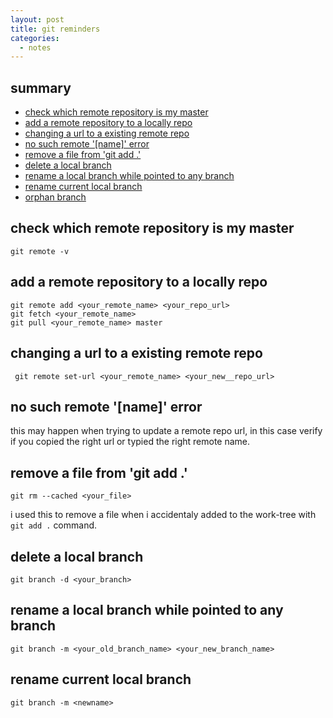 ```yaml
---
layout: post
title: git reminders
categories:
  - notes
---
```


## summary

* [check which remote repository is my master](#check-remote)
* [add a remote repository to a locally repo](#add-remote)
* [changing a url to a existing remote repo](#change-url-remote)
* [no such remote '[name]' error](#no-such-remote)
* [remove a file from 'git add .'](#remove-file-git-add)
* [delete a local branch](#delete-local-branch)
* [rename a local branch while pointed to any branch](#rename-local-branch)
* [rename current local branch](#rename-current-branch)
* [orphan branch](#orphan-branch)


## <a id='check-remote'></a> check which remote repository is my master

```
git remote -v
```
## <a id='add-remote'></a> add a remote repository to a locally repo

```
git remote add <your_remote_name> <your_repo_url> 
git fetch <your_remote_name>
git pull <your_remote_name> master
```
## <a id='change-url-remote'></a> changing a url to a existing remote repo

```
 git remote set-url <your_remote_name> <your_new__repo_url>
```
## <a id='no-such-remote'></a> no such remote '[name]' error

this may happen when trying to update a remote repo url, in this case verify if you copied the right url or  typied the right remote name.

## <a id='remove-file-git-add'></a> remove a file from 'git add .'
```
git rm --cached <your_file>
```
i used this to remove a file when i accidentaly added to the work-tree with `git add .` command.

## <a id='delete-local-branch'></a> delete a local branch
 ```
 git branch -d <your_branch>
 ```

## <a id='rename-local-branch'></a> rename a local branch while pointed to any branch

 ```
 git branch -m <your_old_branch_name> <your_new_branch_name>
 ```

## <a id='rename-current-branch'></a> rename current local branch

```
git branch -m <newname>
```